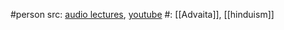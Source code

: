 #person 
src: [audio lectures](https://www.spreaker.com/user/vedantasf), [youtube](https://www.youtube.com/@SwamiT) 
#: [[Advaita]], [[hinduism]]

